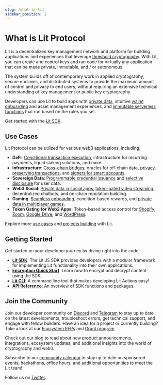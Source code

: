 ```yaml
---
slug: /what-is-lit
sidebar_position: 2
---
```


# What is Lit Protocol

Lit is a decentralized key management network and platform for building applications and experiences that leverage [threshold cryptography](../resources/how-it-works.md). With Lit, you can create and control keys and run code for virtually any application that can be made private, immutable, and / or autonomous.

The system builds off of contemporary work in applied cryptography, secure enclaves, and distributed systems to provide the maximum amount of control and privacy to end users, without requiring an extensive technical understanding of key management or public key cryptography. 

Developers can use Lit to build apps with [private data](../sdk/access-control/intro.md), intuitive [wallet onboarding](../sdk/wallets/intro.md) and asset management experiences, and [immutable serverless functions](../sdk/serverless-signing/overview.md) that run based on the rules you set.

Get started with the [Lit SDK](../sdk/installation.md).

## Use Cases

Lit Protocol can be utilized for various web3 applications, including:

- **DeFi**: [Conditional transaction execution](https://spark.litprotocol.com/automated-portfolio-rebalancing-uniswap/), infrastructure for recurring payments, liquid staking solutions, and more.
- **Infrastructure**: [Cross-chain bridges](https://github.com/Yacht-Labs/yacht-lit-sdk), oracles for off-chain data, [privacy-preserving transactions](https://github.com/Curve-Labs/lit-privacy/tree/main/packages/lit-privacy-sdk#readme), and [signers for smart accounts](https://spark.litprotocol.com/account-abstraction-and-mpc/).
- **Sovereign Data**: [Programmable credential issuance](https://spark.litprotocol.com/krebitxlitactions/) and [selective disclosure](https://spark.litprotocol.com/semantic/) for user data.
- **Web3 Social**: [Private data in social apps](https://docs.lens.xyz/docs/gated), [token-gated video streaming](https://github.com/suhailkakar/livepeer-token-gated-vod), decentralized chatbots, and on-chain reputation building.
- **Gaming**: [Seamless onboarding](https://github.com/LIT-Protocol/oauth-pkp-signup-example), condition-based rewards, and [private data in multiplayer games](https://spark.litprotocol.com/lit-and-web3-gaming/).
- **Token Gating for Web2 Apps**: Token-based access control for [Shopify](https://apps.shopify.com/lit-token-access), [Zoom](https://litgateway.com/apps/zoom), [Google Drive](https://litgateway.com/apps/google-drive), and [WordPress](https://litgateway.com/apps/wordpress).

Explore more [use cases](usecases.md) and [projects building](../ecosystem/projects) with Lit.

## Getting Started

Get started on your developer journey by diving right into the code:

- [**Lit SDK**](../sdk/installation.md): The Lit JS SDK provides developers with a modular framework for implementing Lit functionality into their own applications.
- [**Encryption Quick Start**](../sdk/access-control/encryption.md): Learn how to encrypt and decrypt content using the SDK.
- [**Lit CLI**](../tools/getlit-cli.md): A command line tool that makes developing Lit Actions easy!
- [**API Reference**](https://js-sdk.litprotocol.com/index.html): An overview of SDK functions and packages.

## Join the Community

Join our developer community on [Discord](https://litgateway.com/discord) and [Telegram](https://t.me/+aa73FAF9Vp82ZjJh) to stay up to date on the latest developments, troubleshoot errors, get technical support, and engage with fellow builders. Have an idea for a project or currently building? Take a look at our [Ecosystem RFPs](https://github.com/LIT-Protocol/Ecosystem-Ideas) and [Grant program](https://github.com/LIT-Protocol/LitGrants).

Check out our [blog](https://spark.litprotocol.com/) to read about new product announcements, integrations, ecosystem updates, and additional insights into the world of cryptography and web3.

Subscribe to our [community calendar](https://calendar.google.com/calendar/u/5?cid=Y19hMnVxZDNjaHVqZ2Q0a3FqbGlvcDdxY2JhMEBncm91cC5jYWxlbmRhci5nb29nbGUuY29t) to stay up to date on sponsored events, hackathons, office hours, and additional opportunities to meet the Lit team!

Follow us on [Twitter](https://twitter.com/LitProtocol).